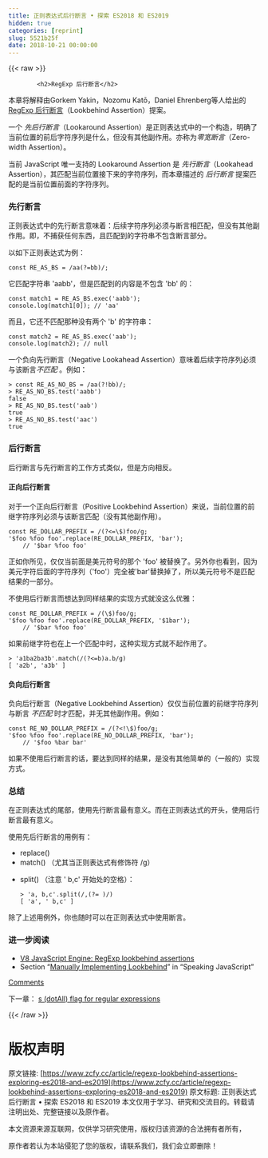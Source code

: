 ```yaml
---
title: 正则表达式后行断言 • 探索 ES2018 和 ES2019
hidden: true
categories: [reprint]
slug: 5521b25f
date: 2018-10-21 00:00:00
---
```


{{< raw >}}

            <h2>RegExp 后行断言</h2>
<p>本章将解释由Gorkem Yakin，Nozomu Katō，Daniel Ehrenberg等人给出的<a href="https://github.com/tc39/proposal-regexp-lookbehind">RegExp 后行断言</a>（Lookbehind Assertion）提案。</p>
<p>一个 <em>先后行断言</em>（Lookaround Assertion）是正则表达式中的一个构造，明确了当前位置的前后字符序列是什么，但没有其他副作用。亦称为<em>零宽断言</em>（Zero-width Assertion）。</p>
<p>当前 JavaScript 唯一支持的 Lookaround Assertion 是 <em>先行断言</em>（Lookahead Assertion），其匹配当前位置接下来的字符序列，而本章描述的 <em>后行断言</em> 提案匹配的是当前位置前面的字符序列。</p>
<h3>先行断言</h3>
<p>正则表达式中的先行断言意味着：后续字符序列必须与断言相匹配，但没有其他副作用。即，不捕获任何东西，且匹配到的字符串不包含断言部分。</p>
<p>以如下正则表达式为例：</p>
<pre><code class="hljs javascript"><span class="hljs-keyword">const</span> RE_AS_BS = <span class="hljs-regexp">/aa(?=bb)/</span>;
</code></pre><p>它匹配字符串 'aabb'，但是匹配到的内容是不包含 'bb' 的：</p>
<pre><code class="hljs javascript"><span class="hljs-keyword">const</span> match1 = RE_AS_BS.exec(<span class="hljs-string">'aabb'</span>);
<span class="hljs-built_in">console</span>.log(match1[<span class="hljs-number">0</span>]); <span class="hljs-comment">// 'aa'</span>
</code></pre><p>而且，它还不匹配那种没有两个 'b' 的字符串：</p>
<pre><code class="hljs javascript"><span class="hljs-keyword">const</span> match2 = RE_AS_BS.exec(<span class="hljs-string">'aab'</span>);
<span class="hljs-built_in">console</span>.log(match2); <span class="hljs-comment">// null</span>
</code></pre><p>一个负向先行断言（Negative Lookahead Assertion）意味着后续字符序列必须与该断言<em>不匹配</em> 。例如：</p>
<pre><code class="hljs shell"><span class="hljs-meta">&gt;</span><span class="bash"> const RE_AS_NO_BS = /aa(?!bb)/;</span>
<span class="hljs-meta">&gt;</span><span class="bash"> RE_AS_NO_BS.test(<span class="hljs-string">'aabb'</span>)</span>
false
<span class="hljs-meta">&gt;</span><span class="bash"> RE_AS_NO_BS.test(<span class="hljs-string">'aab'</span>)</span>
true
<span class="hljs-meta">&gt;</span><span class="bash"> RE_AS_NO_BS.test(<span class="hljs-string">'aac'</span>)</span>
true
</code></pre><h3>后行断言</h3>
<p>后行断言与先行断言的工作方式类似，但是方向相反。</p>
<h4>正向后行断言</h4>
<p>对于一个正向后行断言（Positive Lookbehind Assertion）来说，当前位置的前继字符序列必须与该断言匹配（没有其他副作用）。</p>
<pre><code class="hljs awk">const RE_DOLLAR_PREFIX = <span class="hljs-regexp">/(?&lt;=\$)foo/g</span>;
<span class="hljs-string">'$foo %foo foo'</span>.replace(RE_DOLLAR_PREFIX, <span class="hljs-string">'bar'</span>);
    <span class="hljs-regexp">//</span> <span class="hljs-string">'$bar %foo foo'</span>
</code></pre><p>正如你所见，仅仅当前面是美元符号的那个 'foo' 被替换了。另外你也看到，因为美元字符后面的字符序列（'foo'）完全被'bar'替换掉了，所以美元符号不是匹配结果的一部分。</p>
<p>不使用后行断言而想达到同样结果的实现方式就没这么优雅：</p>
<pre><code class="hljs nsis">const RE_DOLLAR_PREFIX = /(\$)foo/g<span class="hljs-comment">;</span>
<span class="hljs-string">'<span class="hljs-variable">$foo</span> %foo foo'</span>.replace(RE_DOLLAR_PREFIX, <span class="hljs-string">'<span class="hljs-variable">$1bar</span>'</span>)<span class="hljs-comment">;</span>
    // <span class="hljs-string">'<span class="hljs-variable">$bar</span> %foo foo'</span>
</code></pre><p>如果前继字符也在上一个匹配中时，这种实现方式就不起作用了。</p>
<pre><code class="hljs awk">&gt; <span class="hljs-string">'a1ba2ba3b'</span>.match(<span class="hljs-regexp">/(?&lt;=b)a.b/g</span>)
[ <span class="hljs-string">'a2b'</span>, <span class="hljs-string">'a3b'</span> ]
</code></pre><h4>负向后行断言</h4>
<p>负向后行断言（Negative Lookbehind Assertion）仅仅当前位置的前继字符序列与断言 <em>不匹配</em>  时才匹配，并无其他副作用。例如：</p>
<pre><code class="hljs awk">const RE_NO_DOLLAR_PREFIX = <span class="hljs-regexp">/(?&lt;!\$)foo/g</span>;
<span class="hljs-string">'$foo %foo foo'</span>.replace(RE_NO_DOLLAR_PREFIX, <span class="hljs-string">'bar'</span>);
    <span class="hljs-regexp">//</span> <span class="hljs-string">'$foo %bar bar'</span>
</code></pre><p>如果不使用后行断言的话，要达到同样的结果，是没有其他简单的（一般的）实现方式。</p>
<h3>总结</h3>
<p>在正则表达式的尾部，使用先行断言最有意义。而在正则表达式的开头，使用后行断言最有意义。</p>
<p>使用先后行断言的用例有：</p>
<ul>
<li>replace()</li>
<li>match() （尤其当正则表达式有修饰符 /g）</li>
<li><p>split() （注意 ' b,c' 开始处的空格）：</p>
<pre><code class="hljs awk">&gt; <span class="hljs-string">'a, b,c'</span>.split(<span class="hljs-regexp">/,(?= )/</span>)
[ <span class="hljs-string">'a'</span>, <span class="hljs-string">' b,c'</span> ]
</code></pre></li>
</ul>
<p>除了上述用例外，你也随时可以在正则表达式中使用断言。</p>
<h3>进一步阅读</h3>
<ul>
<li><a href="https://v8project.blogspot.de/2016/02/regexp-lookbehind-assertions.html">V8 JavaScript Engine: RegExp lookbehind assertions</a></li>
<li>Section “<a href="http://speakingjs.com/es5/ch19.html#regexp-look-behind">Manually Implementing Lookbehind</a>” in “Speaking JavaScript”</li>
</ul>
<p><a href="https://github.com/rauschma/exploring-es2018-es2019/issues/5">Comments</a></p>
<p>下一章： <a href="http://exploringjs.com/es2018-es2019/ch_regexp-lookbehind-assertions.html/ch_regexp-dotall-flag.html">s (dotAll) flag for regular expressions</a></p>

          
{{< /raw >}}

# 版权声明
原文链接: [https://www.zcfy.cc/article/regexp-lookbehind-assertions-exploring-es2018-and-es2019](https://www.zcfy.cc/article/regexp-lookbehind-assertions-exploring-es2018-and-es2019)
原文标题: 正则表达式后行断言 • 探索 ES2018 和 ES2019
本文仅用于学习、研究和交流目的。转载请注明出处、完整链接以及原作者。 

本文资源来源互联网，仅供学习研究使用，版权归该资源的合法拥有者所有，

原作者若认为本站侵犯了您的版权，请联系我们，我们会立即删除！
